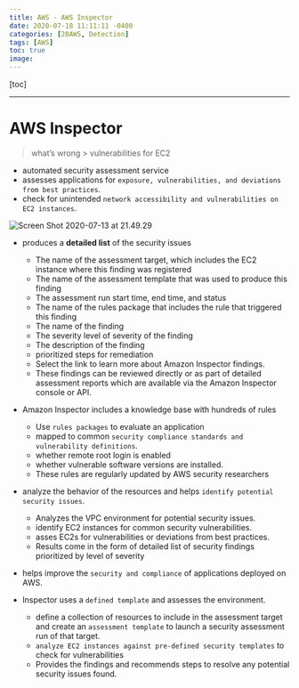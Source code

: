 ```yaml
---
title: AWS - AWS Inspector
date: 2020-07-18 11:11:11 -0400
categories: [20AWS, Detection]
tags: [AWS]
toc: true
image:
---
```


[toc]

---


# AWS Inspector   

> what’s wrong > vulnerabilities for EC2


- automated security assessment service
- assesses applications for `exposure, vulnerabilities, and deviations from best practices`.
- check for unintended `network accessibility and vulnerabilities on EC2 instances`.

![Screen Shot 2020-07-13 at 21.49.29](https://i.imgur.com/xav0ceb.png)

- produces a **detailed list** of the security issues
  - The name of the assessment target, which includes the EC2 instance where this finding was registered
  - The name of the assessment template that was used to produce this finding
  - The assessment run start time, end time, and status
  - The name of the rules package that includes the rule that triggered this finding
  - The name of the finding
  - The severity level of severity of the finding
  - The description of the finding
  - prioritized steps for remediation
  - Select the link to learn more about Amazon Inspector findings.
  - These findings can be reviewed directly or as part of detailed assessment reports which are available via the Amazon Inspector console or API.


- Amazon Inspector includes a knowledge base with hundreds of rules
  - Use `rules packages` to evaluate an application
  - mapped to common `security compliance standards and vulnerability definitions`.
  - whether remote root login is enabled
  - whether vulnerable software versions are installed.
  - These rules are regularly updated by AWS security researchers


- analyze the behavior of the resources and helps `identify potential security issues`.
  - Analyzes the VPC environment for potential security issues.
  - identify EC2 instances for common security vulnerabilities.
  - asses EC2s for vulnerabilities or deviations from best practices.
  - Results come in the form of detailed list of security findings prioritized by level of severity

- helps improve the `security and compliance` of applications deployed on AWS.

- Inspector uses a `defined template` and assesses the environment.
  - define a collection of resources to include in the assessment target and create an `assessment template` to launch a security assessment run of that target.
  - `analyze EC2 instances against pre-defined security templates` to check for vulnerabilities
  - Provides the findings and recommends steps to resolve any potential security issues found.
